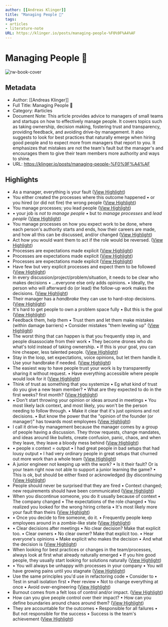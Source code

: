 ```yaml
---
author: [[Andreas Klinger]]
title: "Managing People 🤯"
tags: 
- articles
- literature-note
URL: https://klinger.io/posts/managing-people-%F0%9F%A4%AF
---
```

# Managing People 🤯

![rw-book-cover](https://readwise-assets.s3.amazonaws.com/static/images/article3.5c705a01b476.png)

## Metadata
- Author: [[Andreas Klinger]]
- Full Title: Managing People 🤯
- Category: #articles
- Document Note: This article provides advice to managers of small teams and startups on how to effectively manage people. It covers topics such as taking ownership, decision making, fostering trust and transparency, providing feedback, and avoiding drive-by management. It also suggests to look for best practices that naturally emerge when hiring good people and to expect more from managers that report to you. It emphasizes that mistakes are not the team's fault but the manager's and encourages them to give their team members more authority and ways to shine.
- URL: https://klinger.io/posts/managing-people-%F0%9F%A4%AF

## Highlights
- As a manager, everything is your fault ([View Highlight](https://read.readwise.io/read/01gqtc51avge32p01ns9rpw28r))
- You either created the processes where this outcome happened
  • or you hired (or did not fire) the wrong people ([View Highlight](https://read.readwise.io/read/01gqtc5s2j5pw3wmdz05yc5ap7))
- You manage processes; you lead people ([View Highlight](https://read.readwise.io/read/01gqtc5y8j3g07r129svsn0p5p))
- • your job is *not to manage people*
  • but to *manage processes* and *lead people* ([View Highlight](https://read.readwise.io/read/01gqtc6b3crtsp6h7spzk82z0a))
- You manage processes on how you expect work to be done, where each person's authority starts and ends, how their careers are made, and how all this can be discussed, and/or changed ([View Highlight](https://read.readwise.io/read/01gqtc6qe5e5n3fvyd6ggvkxbf))
- Act how you would want them to act if the role would be reversed. ([View Highlight](https://read.readwise.io/read/01gqtc80dqqyz81fbn5yjrdpzp))
- Processes are expectations made explicit ([View Highlight](https://read.readwise.io/read/01gqtcd5jbjearybcaxz1dc70n))
- Processes are expectations made explicit ([View Highlight](https://read.readwise.io/read/01gr5192mznjqntw38a76p9330))
- Processes are expectations made explicit ([View Highlight](https://read.readwise.io/read/01gr5195sk5153na7a5f8zkmvt))
- Have few but very explicit processes and expect them to be followed ([View Highlight](https://read.readwise.io/read/01gqtccsyz7bf9xxvjcechz4kd))
- In every discussion/project/problem/situation, it needs to be clear who makes decisions
  • …everyone else only adds opinions.
  • Ideally, the person who will afterward do (or lead) the follow-up work makes the decisions. ([View Highlight](https://read.readwise.io/read/01gqtcdxm19dzcnzc4wwfakk0k))
- Their manager has a *handbrake* they can use to hard-stop decisions. ([View Highlight](https://read.readwise.io/read/01gqtcewnp29atkf19vgacev4p))
- It's hard to get people to own a problem space fully
  • But this is the goal ([View Highlight](https://read.readwise.io/read/01gqtcjncqmdq0wfv65fjbq65j))
- Feedback them, help them
  • Trust them and let them make mistakes (within damage barriers)
  • Consider mistakes "them leveling up" ([View Highlight](https://read.readwise.io/read/01gqtch6r70893ccfw10d3x66n))
- The worst thing that can happen is that you frequently step in, and people disassociate from their work
  • They become drones who do what's told instead of taking ownership.
  • If this is your goal, you can hire cheaper, less talented people. ([View Highlight](https://read.readwise.io/read/01gqtchvhq117rb2fx7j4epy0w))
- Stay in the loop, set expectations, voice opinions, but let them handle it. Use your handbrake if needed. ([View Highlight](https://read.readwise.io/read/01gqtcn53ptx2p8ddnpxaqzvnt))
- The easiest way to have people trust your work is by transparently sharing it without request.
  • Have everything accessible where people would look for it ([View Highlight](https://read.readwise.io/read/01gqtcpr2mk4tska625vtr0n6g))
- Think of trust as something that you systemize
  • Eg what kind of trust do you give a new team member?
  • What are they expected to do in the first weeks? first month? ([View Highlight](https://read.readwise.io/read/01gqtcqcnwe6spwmd6k0w9v30f))
- • Don't start throwing your opinion or ideas around in meetings
  • You most likely lack context, and most likely, you won't be the person needing to follow through.
  • Make it clear that it's just opinions and not decisions.
  • But know the power that the "opinion of the founder (or manager)" has towards most employees ([View Highlight](https://read.readwise.io/read/01gqtcrzv1ggktrm7qmnf7ep6f))
- I call it drive-by management because the manager comes by a group of people having a discussion. They throw requests, change mandates, and ideas around like bullets, create confusion, panic, chaos, and when they leave, they leave a bloody mess behind ([View Highlight](https://read.readwise.io/read/01gqtcstw8xdghjhqky8typpr1))
- • people x context = output
  • I had great people in bad setups that had lousy output
  • I had very ordinary people in great setups that churned out more work than a whole team ([View Highlight](https://read.readwise.io/read/01gqtctk7k9d9anqjc1qs3cs3e))
- A junior engineer not keeping up with the work?
  • Is it their fault? Or is your team right now not able to support a junior learning the game?
  • This is ok, but should be either fixed or acknowledged (by discontinuing ([View Highlight](https://read.readwise.io/read/01gqte78j19smk0vcqekm5sdmw))
- People should never be surprised that they are fired
  • Context changed; new requirements should have been communicated ([View Highlight](https://read.readwise.io/read/01gqte7mf7qt2n1p8vqewq1hjr))
- When you discontinue someone, you do it usually because of context
  • The company changed
  • The expectations of the role changed
  • You realized you looked for the wrong hiring criteria
  • It's most likely more your fault than theirs ([View Highlight](https://read.readwise.io/read/01gqte82xp0dc6g4nf8krws0nt))
- • Once you decide to fire someone, do it.
  • Frequently people keep employees around in a zombie-like state ([View Highlight](https://read.readwise.io/read/01gqte98beb6p6bc19s6qwp59s))
- • Clear decisions after meetings
  • No clear decision? Make that explicit too.
  • Clear owners
  • No clear owner? Make that explicit too.
  • Hear everyone's opinions
  • Make explicit who makes the decision
  • And what the decision is ([View Highlight](https://read.readwise.io/read/01gqteb80n5n0vtc91shmp8a2k))
- When looking for best practices or changes in the team/processes, always look at first what already naturally emerged
  • If you hire good people, they usually start looking for solutions naturally ([View Highlight](https://read.readwise.io/read/01gqtebmdnd67bbq313pbawfb4))
- • You will always be unhappy with processes in your company
  • You will have growing pains until you stagnate ([View Highlight](https://read.readwise.io/read/01gqtec6fwa9bk5vhrv79rfbj3))
- Use the same principles you'd use in refactoring code
  • Consider to
  • Test in small isolation first
  • Peer review
  • Not to change everything at once
  • Avoid over-engineering ([View Highlight](https://read.readwise.io/read/01gqteck6tcww1783kx837yf2j))
- Burnout comes from a felt loss of control and/or impact. ([View Highlight](https://read.readwise.io/read/01gqted9vdpbqefttkbxkgq8tb))
- How can you give people control over their impact?
  • How can you define boundaries around chaos around them? ([View Highlight](https://read.readwise.io/read/01gqtedfp4na0qjw1jar23bqwy))
- They are accountable for the outcomes
  • Responsible for all failures
  • But not responsible for the success
  • Success is the team's achievement ([View Highlight](https://read.readwise.io/read/01gqteeckm1haa20sbhtzhm3p1))
